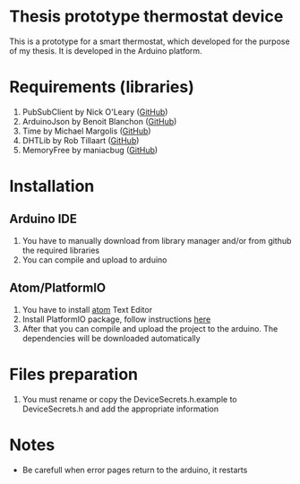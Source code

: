 # Thesis prototype thermostat device

This is a prototype for a smart thermostat, which developed for the purpose of my thesis. It is developed in the Arduino platform.

# Requirements (libraries)

1. PubSubClient by Nick O'Leary ([GitHub](https://github.com/knolleary/pubsubclient))
2. ArduinoJson by Benoit Blanchon ([GitHub](https://github.com/bblanchon/ArduinoJson))
3. Time by Michael Margolis ([GitHub](https://github.com/PaulStoffregen/Time))
4. DHTLib by Rob Tillaart ([GitHub](https://github.com/RobTillaart/Arduino/tree/master/libraries/DHTlib))
5. MemoryFree by maniacbug ([GitHub](https://github.com/maniacbug/MemoryFree))

# Installation

## Arduino IDE

1. You have to manually download from library manager and/or from github the required libraries
2. You can compile and upload to arduino

## Atom/PlatformIO

1. You have to install [atom](https://atom.io/) Text Editor
2. Install PlatformIO package, follow instructions [here](http://platformio.org/get-started/ide?install=atom)
3. After that you can compile and upload the project to the arduino. The dependencies will be downloaded automatically

# Files preparation

1. You must rename or copy the DeviceSecrets.h.example to DeviceSecrets.h and add the appropriate information

# Notes

+ Be carefull when error pages return to the arduino, it restarts
